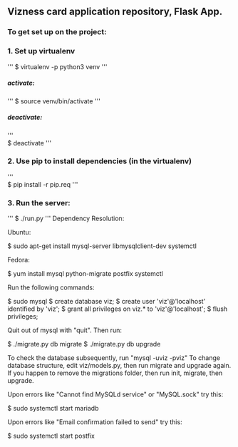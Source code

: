 ## Vizness card application repository, Flask App.

### To get set up on the project:

### 1. Set up virtualenv

'''
$ virtualenv -p python3 venv
'''

##### activate: 

'''
$ source venv/bin/activate
''' 

##### deactivate:

'''    
$ deactivate
''' 

### 2. Use pip to install dependencies (in the virtualenv)
'''    
$ pip install -r pip.req
'''
### 3. Run the server:
'''
$ ./run.py
'''
Dependency Resolution:

Ubuntu: 

$ sudo apt-get install mysql-server libmysqlclient-dev systemctl

Fedora: 

$ yum install mysql python-migrate postfix systemctl

Run the following commands:

$ sudo mysql
$ create database viz;
$ create user 'viz'@'localhost' identified by 'viz';
$ grant all privileges on viz.* to 'viz'@'localhost';
$ flush privileges;

Quit out of mysql with "quit". Then run:

$ ./migrate.py db migrate
$ ./migrate.py db upgrade

To check the database subsequently, run "mysql -uviz -pviz"
To change database structure, edit viz/models.py, then run migrate and upgrade again.
If you happen to remove the migrations folder, then run init, migrate, then upgrade.



Upon errors like "Cannot find MySQLd service" or "MySQL.sock" try this:

$ sudo systemctl start mariadb

Upon errors like "Email confirmation failed to send" try this:

$ sudo systemctl start postfix
